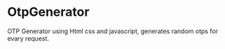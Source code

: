 # OtpGenerator
OTP Generator using Html css and javascript, generates random otps for evary request.
